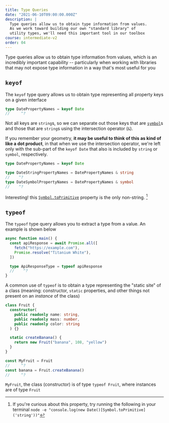 ```yaml
---
title: Type Queries
date: "2021-06-10T09:00:00.000Z"
description: |
  Type queries allow us to obtain type information from values.
  As we work toward building our own "standard library" of
  utility types, we'll need this important tool in our toolbox
course: intermediate-v2
order: 04
---
```


Type queries allow us to obtain type information from values, which is an incredibly important capability -- particularly when working with libraries that may not expose type information in a way that's most useful for you

## `keyof`

The `keyof` type query allows us to obtain type representing all property keys on a given interface

```ts twoslash
type DatePropertyNames = keyof Date
//     ^?
```

Not all keys are `string`s, so we can separate out those keys that are [`symbol`](https://developer.mozilla.org/en-US/docs/Web/JavaScript/Reference/Global_Objects/symbol)s and those that are `string`s using the intersection operator (`&`).

If you remember your geometry, **it may be useful to think of this as kind of like a dot product**, in that when we use the intersection operator, we're left only with the sub-part of the `keyof Date` that also is included by `string` or `symbol`, respectively.

```ts twoslash
type DatePropertyNames = keyof Date

type DateStringPropertyNames = DatePropertyNames & string
//    ^?
type DateSymbolPropertyNames = DatePropertyNames & symbol
//    ^?
```

Interesting! this [`Symbol.toPrimitive`](https://developer.mozilla.org/en-US/docs/Web/JavaScript/Reference/Global_Objects/Symbol/toPrimitive) property is the only non-string. [^1]

## `typeof`

The `typeof` type query allows you to extract a type from a value. An example is shown below

```ts twoslash
async function main() {
  const apiResponse = await Promise.all([
    fetch("https://example.com"),
    Promise.resolve("Titanium White"),
  ])

  type ApiResponseType = typeof apiResponse
  //    ^?
}
```

A common use of `typeof` is to obtain a type representing the "static site" of a class (meaning: constructor, `static` properties, and other things not present on an _instance_ of the class)

```ts twoslash
class Fruit {
  constructor(
    public readonly name: string,
    public readonly mass: number,
    public readonly color: string
  ) {}

  static createBanana() {
    return new Fruit("banana", 108, "yellow")
  }
}

const MyFruit = Fruit
//     ^?
const banana = Fruit.createBanana()
//     ^?
```

`MyFruit`, the class (constructor) is of type `typeof Fruit`, where instances are of type `Fruit`

[^1]: If you're curious about this property, try running the following in your terminal `node -e "console.log(new Date()[Symbol.toPrimitive]('string'))"`
